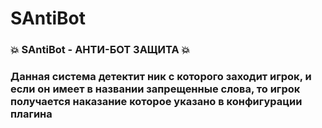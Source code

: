 # SAntiBot
<h3>
 💥 SAntiBot - АНТИ-БОТ ЗАЩИТА 💥
</h3>
<h3>
Данная система детектит ник с которого заходит игрок, и если он имеет в названии запрещенные слова, то игрок получается наказание которое указано в конфигурации плагина 
</h3>
